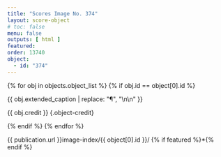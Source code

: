 ```yaml
---
title: "Scores Image No. 374"
layout: score-object
# toc: false
menu: false
outputs: [ html ]
featured: 
order: 13740
object:
  - id: "374"
---
```


{% for obj in objects.object_list %}
{% if obj.id == object[0].id %}

{{ obj.extended_caption | replace: "¶", "\n\n" }}

{{ obj.credit }} {.object-credit}

{% endif %}
{% endfor %}

<div class="object-credit object-url is-print-only">

{{ publication.url }}image-index/{{ object[0].id }}/ {% if featured %}*{% endif %}

</div>
